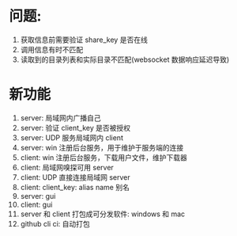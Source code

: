 # 问题:
1. 获取信息前需要验证 share_key 是否在线
2. 调用信息有时不匹配
3. 读取到的目录列表和实际目录不匹配(websocket 数据响应延迟导致)
# 新功能
1. server: 局域网内广播自己
2. server: 验证 client_key 是否被授权
3. server: UDP 服务局域网内 client
4. server: win 注册后台服务，用于维护于服务端的连接
5. client: win 注册后台服务，下载用户文件，维护下载器
6. client: 局域网嗅探可用 server
7. client: UDP 直接连接局域网 server
8. client: client_key: alias name 别名
9.  server: gui
10. client: gui
11. server 和 client 打包成可分发软件: windows 和 mac
12. github cli ci: 自动打包